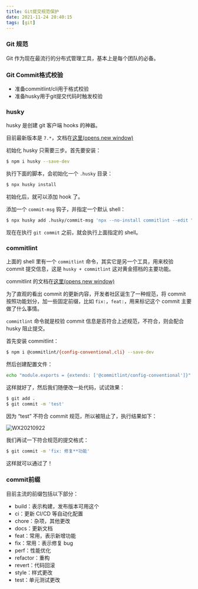 ```yaml
---
title: Git提交规范保护
date: 2021-11-24 20:40:15
tags: [git]
---
```




### Git 规范

Git 作为现在最流行的分布式管理工具，基本上是每个团队的必备。



### Git Commit格式校验

- 准备commitlint/cli用于格式校验
- 准备husky用于git提交代码时触发校验



### husky

husky 是创建 git 客户端 hooks 的神器。

目前最新版本是 `7.*`，文档在[这里(opens new window)](https://typicode.github.io/husky/#/)

初始化 husky 只需要三步。首先要安装：

```sh
$ npm i husky --save-dev
```

执行下面的脚本，会初始化一个 `.husky` 目录：

```sh
$ npx husky install
```

初始化后，就可以添加 hook 了。

添加一个 `commit-msg` 钩子，并指定一个默认 shell：

```sh
$ npx husky add .husky/commit-msg 'npx --no-install commitlint --edit "$1"'
```

现在在执行 `git commit` 之前，就会执行上面指定的 shell。

<!--more-->

### commitlint

上面的 shell 里有一个 `commitlint` 命令，其实它是另一个工具，用来校验 commit 提交信息，这是 `husky + commitlint` 这对黄金搭档的主要功能。

commitlint 的文档在[这里(opens new window)](https://github.com/conventional-changelog/commitlint/#what-is-commitlint)

为了直观的看出 commit 的更新内容，开发者社区诞生了一种规范，将 commit 按照功能划分，加一些固定前缀，比如 `fix:`，`feat:`，用来标记这个 commit 主要做了什么事情。

`commitlint` 命令就是校验 commit 信息是否符合上述规范，不符合，则会配合 husky 阻止提交。

首先安装 commitlint：

```sh
$ npm i @commitlint/{config-conventional,cli} --save-dev
```

然后创建配置文件：

```sh
echo "module.exports = {extends: ['@commitlint/config-conventional']}" > commitlint.config.js
```

这样就好了，然后我们随便改一处代码，试试效果：

```sh
$ git add .
$ git commit -m 'test'
```

因为 “test” 不符合 commit 规范，所以被阻止了，执行结果如下：

![WX20210922](http://cdn.leheavengame.com/jue/images/17d3fee0-4d04-11ec-bd84-7b06f37942db.jpg)

我们再试一下符合规范的提交格式：

```sh
$ git commit -m 'fix: 修复**功能'
```

这样就可以通过了！


### commit前缀

目前主流的前缀包括以下部分：

- build：表示构建，发布版本可用这个
- ci：更新 CI/CD 等自动化配置
- chore：杂项，其他更改
- docs：更新文档
- feat：常用，表示新增功能
- fix：常用：表示修复 bug
- perf：性能优化
- refactor：重构
- revert：代码回滚
- style：样式更改
- test：单元测试更改
